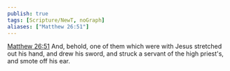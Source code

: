 ```yaml
---
publish: true
tags: [Scripture/NewT, noGraph]
aliases: ["Matthew 26:51"]
---
```

[Matthew 26:51](https://churchofjesuschrist.org/study/scriptures/nt/matt/26?lang=eng&id=p51#p51) And, behold, one of them which were with Jesus stretched out his hand, and drew his sword, and struck a servant of the high priest's, and smote off his ear.
